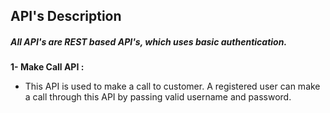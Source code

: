 ## API's Description ##

##### All API's are REST based API's, which uses basic authentication. #####

**1- Make Call API :**  
- This API is used to make a call to customer. A registered user can make a call through this API by passing valid username and password.  
